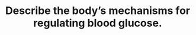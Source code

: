 ---
title: "Describe the body’s mechanisms for regulating blood glucose."
entityType: SAQ
exam: PEX
college: CICM
year: 2009
sitting: B
question: 4
passRate: 44
lo:
- "[[N12b]]"
EC_expectedDomains:
- "Candidates were expected to mention normal values of blood glucose and detail the relevant humoral (dominant) and neural (sympathetic) factors."
- "These included mention of, description of and mechanisms for the stimulation/inhibition and actions of humoral factors such as insulin, glucagon, cortisol, etc as the specifically apply to blood glucose control, neural stimulation and the liver’s role as a glucostatic organ."
EC_extraCredit:
- "Good candidates would demonstrate a structured response to their answer."
EC_extraCredit:
- "This question sought a candidate’s knowledge of the basic science underpinning a topical area of clinical Intensive Care practice."
resources:
- "Textbook of Medical Physiology 11th ed Guyton and Hall, Ch. 78"
---